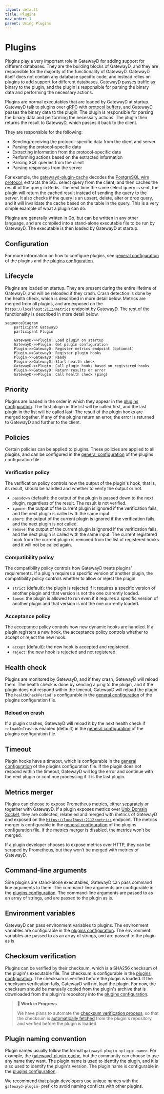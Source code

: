 ```yaml
---
layout: default
title: Plugins
nav_order: 1
parent: Using Plugins
---
```


# Plugins

Plugins play a very important role in GatewayD for adding support for different databases. They are the building blocks of GatewayD, and they are responsible for the majority of the functionality of GatewayD. GatewayD itself does not contain any database specific code, and instead relies on plugins to add support for different databases. GatewayD passes traffic as binary to the plugin, and the plugin is responsible for parsing the binary data and performing the necessary actions.

Plugins are normal executables that are loaded by GatewayD at startup. GatewayD talk to plugins over [gRPC](https://grpc.io/) with [protocol buffers](https://protobuf.dev/), and GatewayD passes the binary data to the plugin. The plugin is responsible for parsing the binary data and performing the necessary actions. The plugin then returns the result to GatewayD, which passes it back to the client.

They are responsible for the following:

- Sending/receiving the protocol-specific data from the client and server
- Parsing the protocol-specific data
- Extracting information from the protocol-specific data
- Performing actions based on the extracted information
- Parsing SQL queries from the client
- Parsing responses from the server

For example, the [gatewayd-plugin-cache](https://github.com/gatewayd-io/gatewayd-plugin-cache) decodes the [PostgreSQL wire protocol](../07-miscellaneous/glossary.md#postgresql-wire-protocol), extracts the SQL select query from the client, and then caches the result of the query in Redis. The next time the same select query is sent, the plugin will return the cached result instead of sending the query to the server. It also checks if the query is an upsert, delete, alter or drop query, and it will invalidate the cache based on the table in the query. This is a very simple example of what a plugin can do.

Plugins are generally written in Go, but can be written in any other language, and are compiled into a stand-alone executable file to be run by GatewayD. The executable is then loaded by GatewayD at startup.

## Configuration

For more information on how to configure plugins, see [general configuration](../02-using-gatewayd/01-configuration/02-plugins-configuration/01-general-configurations.md) of the plugins and the [plugins configuration](../02-using-gatewayd/01-configuration/02-plugins-configuration/02-plugins-configuration.md).

## Lifecycle

Plugins are loaded on startup. They are present during the entire lifetime of GatewayD, and will be reloaded if they crash. Crash detection is done by the health check, which is described in more detail below. Metrics are merged from all plugins, and are exposed on the [`https://localhost:2112/metrics`](`https://localhost:2112/metrics`) endpoint by GatewayD. The rest of the functionality is described in more detail below.

```mermaid
sequenceDiagram
    participant GatewayD
    participant Plugin

    GatewayD->>Plugin: Load plugin on startup
    GatewayD->>Plugin: Get plugin configuration
    Plugin->>GatewayD: Register metrics endpoint (optional)
    Plugin->>GatewayD: Register plugin hooks
    Plugin->>GatewayD: Ready
    Plugin->>GatewayD: Start health check
    GatewayD->>Plugin: Call plugin hooks based on registered hooks
    Plugin->>GatewayD: Return results or error
    GatewayD->>Plugin: Call health check (ping)
```

## Priority

Plugins are loaded in the order in which they appear in the [plugins configuration](../02-using-gatewayd/01-configuration/02-plugins-configuration/02-plugins-configuration.md). The first plugin in the list will be called first, and the last plugin in the list will be called last. The result of the plugin hooks are merged together. If any of the plugins return an error, the error is returned to GatewayD and further to the client.

## Policies

Certain policies can be applied to plugins. These policies are applied to all plugins, and can be configured in the [general configuration](../02-using-gatewayd/01-configuration/02-plugins-configuration/01-general-configurations.md) of the plugins configuration file.

### Verification policy

The verification policy controls how the output of the plugin's hook, that is, its result, should be handled and whether to verify the output or not.

- `passdown` (default): the output of the plugin is passed down to the next plugin, regardless of the result. The result is not verified.
- `ignore`: the output of the current plugin is ignored if the verification fails, and the next plugin is called with the same input.
- `abort`: the output of the current plugin is ignored if the verification fails, and the next plugin is not called.
- `remove`: the output of the current plugin is ignored if the verification fails, and the next plugin is called with the same input. The current registered hook from the current plugin is removed from the list of registered hooks and it will not be called again.

### Compatibility policy

The compatibility policy controls how GatewayD treats plugins' requirements. If a plugin requires a specific version of another plugin, the compatibility policy controls whether to allow or reject the plugin.

- `strict` (default): the plugin is rejected if it requires a specific version of another plugin and that version is not the one currently loaded.
- `loose`: the plugin is allowed to run even if it requires a specific version of another plugin and that version is not the one currently loaded.

### Acceptance policy

The acceptance policy controls how new dynamic hooks are handled. If a plugin registers a new hook, the acceptance policy controls whether to accept or reject the new hook.

- `accept` (default): the new hook is accepted and registered.
- `reject`: the new hook is rejected and not registered.

## Health check

Plugins are monitored by GatewayD, and if they crash, GatewayD will reload them. The health check is done by sending a ping to the plugin, and if the plugin does not respond within the timeout, GatewayD will reload the plugin. The `healthCheckPeriod` is configurable in the [general configuration](../02-using-gatewayd/01-configuration/02-plugins-configuration/01-general-configurations.md) of the plugins configuration file.

### Reload on crash

If a plugin crashes, GatewayD will reload it by the next health check if `reloadOnCrash` is enabled (default) in the [general configuration](../02-using-gatewayd/01-configuration/02-plugins-configuration/01-general-configurations.md) of the plugins configuration file.

## Timeout

Plugin hooks have a timeout, which is configurable in the [general configuration](../02-using-gatewayd/01-configuration/02-plugins-configuration/01-general-configurations.md) of the plugins configuration file. If the plugin does not respond within the timeout, GatewayD will log the error and continue with the next plugin or continue processing if it is the last plugin.

## Metrics merger

Plugins can choose to expose Prometheus metrics, either separately or together with GatewayD. If a plugin exposes metrics over [Unix Domain Socket](https://en.wikipedia.org/wiki/Unix_domain_socket), they are collected, relabeled and merged with metrics of GatewayD and exposed on the [`https://localhost:2112/metrics`](`https://localhost:2112/metrics`) endpoint. The metrics merger is configurable in the [general configuration](../02-using-gatewayd/01-configuration/02-plugins-configuration/01-general-configurations.md) of the plugins configuration file. If the metrics merger is disabled, the metrics won't be merged.

If a plugin developer chooses to expose metrics over HTTP, they can be scraped by Prometheus, but they won't be merged with metrics of GatewayD.

## Command-line arguments

Sine plugins are stand-alone executables, GatewayD can pass command line arguments to them. The command-line arguments are configurable in the [plugins configuration](../02-using-gatewayd/01-configuration/02-plugins-configuration/02-plugins-configuration.md). The command-line arguments are passed to as an array of strings, and are passed to the plugin as is.<!-- Plugin developers can choose to parse the command-line arguments or not using the [flag package](https://golang.org/pkg/flag/).-->

## Environment variables

GatewayD can pass environment variables to plugins. The environment variables are configurable in the [plugins configuration](../02-using-gatewayd/01-configuration/02-plugins-configuration/02-plugins-configuration.md). The environment variables are passed to as an array of strings, and are passed to the plugin as is.<!-- Plugin developers can choose to parse the environment variables or not using the [os package](https://golang.org/pkg/os/).-->

## Checksum verification

Plugins can be verified by their checksum, which is a SHA256 checksum of the plugin's executable file. The checksum is configurable in the [plugins configuration](../02-using-gatewayd/01-configuration/02-plugins-configuration/02-plugins-configuration.md). The checksum is verified before the plugin is loaded. If the checksum verification fails, GatewayD will not load the plugin. For now, the checksum should be manually copied from the plugin's archive that is downloaded from the plugin's repository into the [plugins configuration](../02-using-gatewayd/01-configuration/02-plugins-configuration/02-plugins-configuration.md).

> **🚧 Work in Progress**
>
> We have plans to automate the [checksum verification process](https://github.com/gatewayd-io/gatewayd/issues/78), so that the checksum is [automatically fetched](https://github.com/gatewayd-io/gatewayd/issues/122) from the plugin's repository and verified before the plugin is loaded.

## Plugin naming convention

Plugin names usually follow the format `gatewayd-plugin-<plugin-name>`. For example, the [gatewayd-plugin-cache](https://github.com/gatewayd-io/gatewayd-plugin-cache), but the community can choose to use any name they want. The plugin name is used to identify the plugin, and it is also used to identify the plugin's version. The plugin name is configurable in the [plugins configuration](../02-using-gatewayd/01-configuration/02-plugins-configuration/02-plugins-configuration.md).

We recommend that plugin developers use unique names with the `gatewayd-plugin-` prefix to avoid naming conflicts with other plugins.
